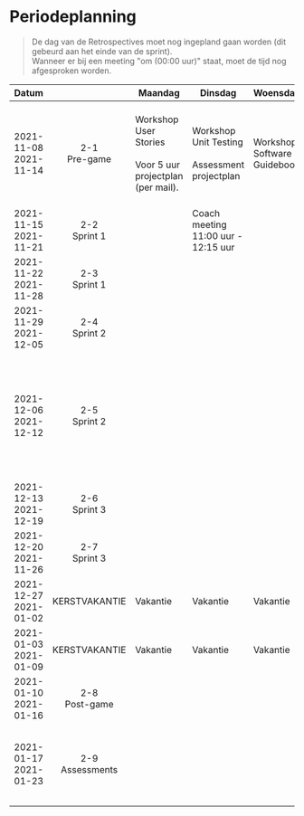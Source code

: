 # Periodeplanning

>De dag van de Retrospectives moet nog ingepland gaan worden (dit gebeurd aan het einde van de sprint).\
>Wanneer er bij een meeting "om (00:00 uur)" staat, moet de tijd nog afgesproken worden.

| Datum                    	|                    	| Maandag               	| Dinsdag               	| Woensdag    	| Donderdag                   	| Vrijdag 	|
|--------------------------	|:------------------:	|-----------------------	|-----------------------	|-------------	|-----------------------------	|---------	|
| 2021-11-08<br>2021-11-14 	| 2-1<br>Pre-game    	| Workshop User Stories<br><br>Voor 5 uur projectplan (per mail). 	| Workshop Unit Testing<br><br>Assessment projectplan 	| Workshop Software Guidebook 	| Workshop C4 	| Definitieve versie van het projectplan. Voor 16.00 uur in ISAS (Individuele projectvoorbereiding)<br><br>Sprintplanning om 14:00 uur - lokaal C3.04       	|
| 2021-11-15<br>2021-11-21 	| 2-2<br>Sprint 1    	|                       	| Coach meeting 11:00 uur - 12:15 uur                      	|             	|                             	|         	|
| 2021-11-22<br>2021-11-28 	| 2-3<br>Sprint 1    	|                       	|                       	|             	| Sprintreview om 11:00 uur                            	| Sprintplanning om (00:00 uur)        	|
| 2021-11-29<br>2021-12-05 	| 2-4<br>Sprint 2    	|                       	|                       	|             	|                             	|         	|
| 2021-12-06<br>2021-12-12 	| 2-5<br>Sprint 2   	|                       	|                       	|             	| Sprintreview om 11:00 uur                           	| Tussentijdse oplevering voor 09.00 uur in ISAS (Groepsbeoordeling tussentijds en Verantwoording projectbijdrage tussentijds)<br><br>Sprintplanning om (00:00 uur)        	|
| 2021-12-13<br>2021-12-19 	| 2-6<br>Sprint 3     |                       	|                       	|             	|                             	|         	|
| 2021-12-20<br>2021-11-26 	| 2-7<br>Sprint 3     |                       	|                       	|             	| Sprintreview om 11:00 uur                           	|         	|
| 2021-12-27<br>2021-01-02 	| KERSTVAKANTIE      	| Vakantie                      	| Vakantie                      	| Vakantie            	| Vakantie                            	| Vakantie        	|
| 2021-01-03<br>2021-01-09 	| KERSTVAKANTIE      	| Vakantie                      	| Vakantie                      	| Vakantie            	| Vakantie                            	| Vakantie        	|
| 2021-01-10<br>2021-01-16 	| 2-8<br>Post-game   	|                       	|                       	|             	|                             	|         	|
| 2021-01-17<br>2021-01-23 	| 2-9<br>Assessments 	|                       	|                       	|             	| Eindoplevering voor 09.00 uur in ISAS (Groepsbeoordeling aan het eind en Verantwoording projectbijdrage aan het eind)                          	|         	|
